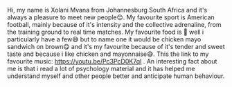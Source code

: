 Hi, my name is Xolani Mvana from Johannesburg South Africa and it's always a pleasure to meet new people😊. My favourite sport is American football, mainly because of it's intensity and the collective adrenaline, from the training ground to real time matches. My favourite food is 🤔 well i particularly have a few😅 but to name one it would be chicken mayo sandwich on brown😋 and it's my favourite because of it's tender and sweet taste and because i like chicken and mayonnaise😅. This the link to my favourite music: https://youtu.be/Pc3PcD0K7qI . An interesting fact about me is that i read a lot of psychology material and it has helped me understand myself and other people better and anticipate human behaviour.
